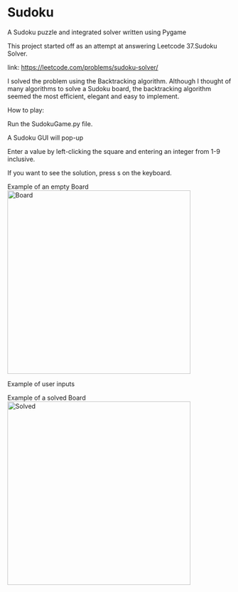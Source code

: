 # Sudoku
A Sudoku puzzle and integrated solver written using Pygame


This project started off as an attempt at answering Leetcode 37.Sudoku Solver. 

link: https://leetcode.com/problems/sudoku-solver/

I solved the problem using the Backtracking algorithm. Although I thought of many algorithms to solve a Sudoku board, the backtracking algorithm seemed the most efficient,
elegant and easy to implement.

How to play:

Run the SudokuGame.py file.

A Sudoku GUI will pop-up

Enter a value by left-clicking the square and entering an integer from 1-9 inclusive.

If you want to see the solution, press s on the keyboard.

Example of an empty Board
<img width="412" alt="Board" src="https://user-images.githubusercontent.com/76454082/114672723-7337c780-9cd3-11eb-8264-98107de57558.png">

Example of user inputs

Example of a solved Board
<img width="412" alt="Solved" src="https://user-images.githubusercontent.com/76454082/114672730-75018b00-9cd3-11eb-8765-4bf9df50a980.png">
